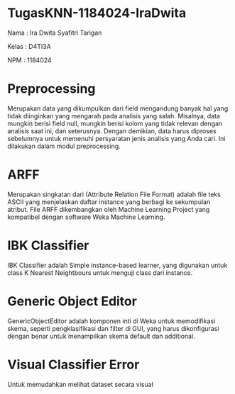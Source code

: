 # TugasKNN-1184024-IraDwita

Nama  : Ira Dwita Syafitri Tarigan 

Kelas : D4TI3A

NPM   : 1184024


# Preprocessing

Merupakan data yang dikumpulkan dari field mengandung banyak hal yang tidak diinginkan yang mengarah pada analisis yang salah. Misalnya, data mungkin berisi field null, mungkin berisi kolom yang tidak relevan dengan analisis saat ini, dan seterusnya. Dengan demikian, data harus diproses sebelumnya untuk memenuhi persyaratan jenis analisis yang Anda cari. Ini dilakukan dalam modul preprocessing.

# ARFF

Merupakan singkatan dari (Attribute Relation File Format) adalah file teks ASCII yang menjelaskan daftar instance yang berbagi ke sekumpulan atribut. File ARFF dikembangkan oleh Machine Learning Project yang kompatibel dengan software Weka Machine Learning.

# IBK Classifier

IBK Classifier adalah Simple instance-based learner, yang digunakan untuk class K Nearest Neightbours untuk menguji class dari instance.

# Generic Object Editor

GenericObjectEditor adalah komponen inti di Weka untuk memodifikasi skema, seperti pengklasifikasi dan filter di GUI, yang harus dikonfigurasi dengan benar untuk menampilkan skema default dan additional.

# Visual Classifier Error

Untuk memudahkan melihat dataset secara visual
